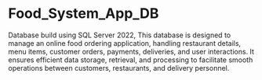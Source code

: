# Food_System_App_DB

Database build using SQL Server 2022, This database is designed to manage an online food ordering application, handling restaurant details, menu items, customer orders, payments, deliveries, and user interactions. It ensures efficient data storage, retrieval, and processing to facilitate smooth operations between customers, restaurants, and delivery personnel.
